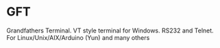 # GFT
Grandfathers Terminal. VT style terminal for Windows. RS232 and Telnet. For Linux/Unix/AIX/Arduino (Yun) and many others
